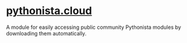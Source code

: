# [pythonista.cloud](http://pythonista.cloud/)
A module for easily accessing public community Pythonista modules by downloading them automatically. 
